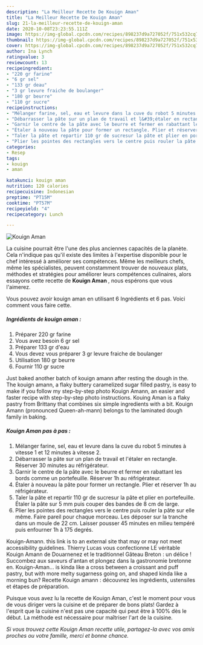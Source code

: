 ```yaml
---
description: "La Meilleur Recette De Kouign Aman"
title: "La Meilleur Recette De Kouign Aman"
slug: 21-la-meilleur-recette-de-kouign-aman
date: 2020-10-08T23:23:55.111Z
image: https://img-global.cpcdn.com/recipes/898237d9a727052f/751x532cq70/kouign-aman-photo-principale-de-la-recette.jpg
thumbnail: https://img-global.cpcdn.com/recipes/898237d9a727052f/751x532cq70/kouign-aman-photo-principale-de-la-recette.jpg
cover: https://img-global.cpcdn.com/recipes/898237d9a727052f/751x532cq70/kouign-aman-photo-principale-de-la-recette.jpg
author: Ina Lynch
ratingvalue: 3
reviewcount: 13
recipeingredient:
- "220 gr farine"
- "6 gr sel"
- "133 gr deau"
- "3 gr levure fraiche de boulanger"
- "180 gr beurre"
- "110 gr sucre"
recipeinstructions:
- "Mélanger farine, sel, eau et levure dans la cuve du robot 5 minutes à vitesse 1 et 12 minutes à vitesse 2."
- "Débarrasser la pâte sur un plan de travail et l&#39;étaler en rectangle. Réserver 30 minutes au réfrigérateur."
- "Garnir le centre de la pâte avec le beurre et fermer en rabattant les bords comme un portefeuille. Réserver 1h au réfrigérateur."
- "Étaler à nouveau la pâte pour former un rectangle. Plier et réserver 1h au réfrigérateur."
- "Taler la pâte et repartir 110 gr de sucresur la pâte et plier en portefeuille. Étaler la pâte sur 5 mm puis couper des bandes de 8 cm de large."
- "Plier les pointes des rectangles vers le centre puis rouler la pâte sur elle même. Faire pareil pour chaque morceau. Les déposer sur la tranche dans un moule de 22 cm. Laisser pousser 45 minutes en milieu tempéré puis enfourner 1h à 175 degrés."
categories:
- Resep
tags:
- kouign
- aman

katakunci: kouign aman 
nutrition: 120 calories
recipecuisine: Indonesian
preptime: "PT15M"
cooktime: "PT57M"
recipeyield: "4"
recipecategory: Lunch

---
```



![Kouign Aman](https://img-global.cpcdn.com/recipes/898237d9a727052f/751x532cq70/kouign-aman-photo-principale-de-la-recette.jpg)

La cuisine pourrait être l'une des plus anciennes capacités de la planète. Cela n'indique pas qu'il existe des limites à l'expertise disponible pour le chef intéressé à améliorer ses compétences. Même les meilleurs chefs, même les spécialistes, peuvent constamment trouver de nouveaux plats, méthodes et stratégies pour améliorer leurs compétences culinaires, alors essayons cette recette de <strong> Kouign Aman </strong>, nous espérons que vous l'aimerez.

<!--inarticleads1-->

Vous pouvez avoir kouign aman en utilisant 6 Ingrédients et 6 pas. Voici comment vous faire cette.

##### Ingrédients de kouign aman :

1. Préparer 220 gr farine
1. Vous avez besoin 6 gr sel
1. Préparer 133 gr d&#39;eau
1. Vous devez vous préparer 3 gr levure fraiche de boulanger
1. Utilisation 180 gr beurre
1. Fournir 110 gr sucre


Just baked another batch of kouign amann after resting the dough in the. The kouign amann, a flaky buttery caramelized sugar filled pastry, is easy to make if you follow my step-by-step photo Kouign Amann, an easier and faster recipe with step-by-step photo instructions. Kouing Aman is a flaky pastry from Brittany that combines six simple ingredients with a bit. Kouign Amann (pronounced Queen-ah-mann) belongs to the laminated dough family in baking. 

<!--inarticleads2-->

##### Kouign Aman pas à pas :

1. Mélanger farine, sel, eau et levure dans la cuve du robot 5 minutes à vitesse 1 et 12 minutes à vitesse 2.
1. Débarrasser la pâte sur un plan de travail et l&#39;étaler en rectangle. Réserver 30 minutes au réfrigérateur.
1. Garnir le centre de la pâte avec le beurre et fermer en rabattant les bords comme un portefeuille. Réserver 1h au réfrigérateur.
1. Étaler à nouveau la pâte pour former un rectangle. Plier et réserver 1h au réfrigérateur.
1. Taler la pâte et repartir 110 gr de sucresur la pâte et plier en portefeuille. Étaler la pâte sur 5 mm puis couper des bandes de 8 cm de large.
1. Plier les pointes des rectangles vers le centre puis rouler la pâte sur elle même. Faire pareil pour chaque morceau. Les déposer sur la tranche dans un moule de 22 cm. Laisser pousser 45 minutes en milieu tempéré puis enfourner 1h à 175 degrés.


Kouign-Amann. this link is to an external site that may or may not meet accessibility guidelines. Thierry Lucas vous confectionne LE véritable Kouign Amann de Douarnenez et le traditionnel Gâteau Breton : un délice ! Succombez aux saveurs d&#39;antan et plongez dans la gastronomie bretonne en. Kouign-Aman… is kinda like a cross between a croissant and puff pastry, but with more melty sugarness going on, and shaped kinda like a morning bun? Recette Kouign amann : découvrez les ingrédients, ustensiles et étapes de préparation. 

<!--inarticleads1-->

<p>
Puisque vous avez lu la recette de Kouign Aman, c'est le moment pour vous de vous diriger vers la cuisine et de préparer de bons plats! Gardez à l'esprit que la cuisine n'est pas une capacité qui peut être à 100% dès le début. La méthode est nécessaire pour maîtriser l'art de la cuisine.
</p>

<p>
<i>Si vous trouvez cette Kouign Aman recette utile, partagez-la avec vos amis proches ou votre famille, merci et bonne chance.</i>
</p>
